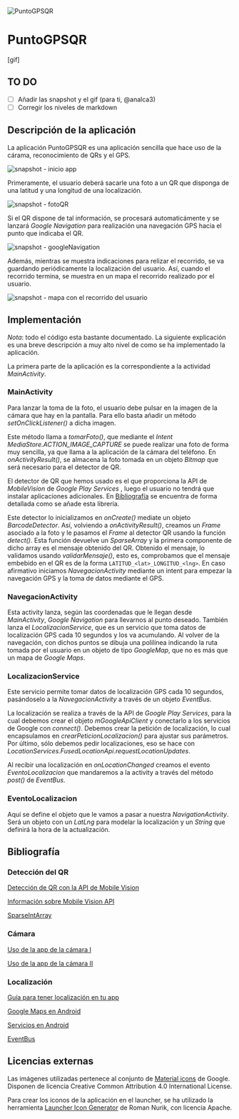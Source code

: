 ![PuntoGPSQR](app/src/main/res/mipmap-hdpi/ic_launcher.png)

# PuntoGPSQR

[gif]

## TO DO

* [ ] Añadir las snapshot y el gif (para ti, @analca3)
* [ ] Corregir los niveles de markdown

## Descripción de la aplicación

La aplicación PuntoGPSQR es una aplicación sencilla que hace uso de la cárama, reconocimiento de QRs y el GPS.

![snapshot - inicio app](snapshot/snapshot1.png)

Primeramente, el usuario deberá sacarle una foto a un QR que disponga de una latitud y una longitud de una localización.

![snapshot - fotoQR](snapshot/snapshot2.png)

Si el QR dispone de tal información, se procesará automaticámente y se lanzará *Google Navigation* para realización una navegación GPS hacia el punto que indicaba el QR.

![snapshot - googleNavigation](snapshot/snapshot3.png)

Además, mientras se muestra indicaciones para relizar el recorrido, se va guardando periódicamente la localización del usuario. Así, cuando el recorrido termina, se muestra en un mapa el recorrido realizado por el usuario.

![snapshot - mapa con el recorrido del usuario](snapshot/snapshot4.png)


## Implementación

*Nota*: todo el código esta bastante documentado. La siguiente explicación es una breve descripción a muy alto nivel de como se ha implementado la aplicación.


La primera parte de la aplicación es la correspondiente a la actividad *MainActivity*.

### MainActivity

Para lanzar la toma de la foto, el usuario debe pulsar en la imagen de la cámara que hay en la pantalla. Para ello basta añadir un método *setOnClickListener()* a dicha imagen.

Este método llama a *tomarFoto()*, que mediante el *Intent* *MediaStore.ACTION_IMAGE_CAPTURE* se puede realizar una foto de forma muy sencilla, ya que llama a la aplicación de la cámara del teléfono. En *onActivityResult()*, se almacena la foto tomada en un objeto *Bitmap* que será necesario para el detector de QR.

El detector de QR que hemos usado es el que proporciona la API de *MobileVision* de *Google Play Services* , luego el usuario no tendrá que instalar aplicaciones adicionales. En [Bibliografía](https://github.com/ranea/AppsAndroid/tree/master/PuntoGPSQR#bibliografía) se encuentra de forma detallada como se añade esta librería.

Este detector lo inicializamos en *onCreate()* mediate un objeto *BarcodeDetector*. Así, volviendo a *onActivityResult()*, creamos un *Frame* asociado a la foto y le pasamos el *Frame* al detector QR usando la función *detect()*. Esta función devuelve un *SparseArray<Barcode>* y la primera componente de dicho array es el mensaje obtenido del QR. Obtenido el mensaje, lo validamos usando *validarMensaje()*, esto es, comprobamos que el mensaje embebido en el QR es de la forma `LATITUD_<lat>_LONGITUD_<lng>`. En caso afirmativo iniciamos *NavegacionActivity* mediante un intent para empezar la navegación GPS y la toma de datos mediante el GPS.

### NavegacionActivity

Esta activity lanza, según las coordenadas que le llegan desde *MainActivity*, *Google Navigation* para llevarnos al punto deseado. También lanza el *LocalizacionService*, que es un servicio que toma datos de localización GPS cada 10 segundos y los va acumulando. Al volver de la navegación, con dichos puntos se dibuja una polilínea indicando la ruta tomada por el usuario en un objeto de tipo *GoogleMap*, que no es más que un mapa de *Google Maps*.

### LocalizacionService

Este servicio permite tomar datos de localización GPS cada 10 segundos, pasándoselo a la *NavegacionActivity* a través de un objeto *EventBus*.

La localización se realiza a través de la API de *Google Play Services*, para la cual debemos crear el objeto *mGoogleApiClient* y conectarlo a los servicios de Google con *connect()*. Debemos crear la petición de localización, lo cual encapsulamos en *crearPeticionLocalizacion()* para ajustar sus parámetros. Por último, sólo debemos pedir localizaciones, eso se hace con *LocationServices.FusedLocationApi.requestLocationUpdates*.

Al recibir una localización en *onLocationChanged* creamos el evento *EventoLocalizacion* que mandaremos a la activity a través del método *post()* de *EventBus*.

### EventoLocalizacion

Aquí se define el objeto que le vamos a pasar a nuestra *NavigationActivity*. Será un objeto con un *LatLng* para modelar la localización y un *String* que definirá la hora de la actualización.

## Bibliografía

### Detección del QR

[Detección de QR con la API de Mobile Vision](https://search-codelabs.appspot.com/codelabs/bar-codes#1)

[Información sobre Mobile Vision API](https://developers.google.com/vision/introduction)

[SparseIntArray](http://developer.android.com/intl/es/reference/android/util/SparseIntArray.html)


### Cámara

[Uso de la app de la cámara I](http://developer.android.com/intl/es/guide/topics/media/camera.html#intents)

[Uso de la app de la cámara II](http://developer.android.com/intl/es/guide/topics/media/camera.html#intent-receive)

### Localización

[Guía para tener localización en tu app](http://developer.android.com/intl/es/training/location/index.html)

[Google Maps en Android](https://developers.google.com/maps/documentation/android-api/map)

[Servicios en Android](http://developer.android.com/intl/es/guide/components/services.html)

[EventBus](http://greenrobot.org/eventbus/)

## Licencias externas

Las imágenes utilizadas pertenece al conjunto de [Material icons](https://design.google.com/icons/) de Google. Disponen de licencia Creative Common Attribution 4.0 International License.

Para crear los iconos de la aplicación en el launcher, se ha utilizado la herramienta [Launcher Icon Generator](https://romannurik.github.io/AndroidAssetStudio/icons-launcher.html) de Roman Nurik, con licencia Apache.
